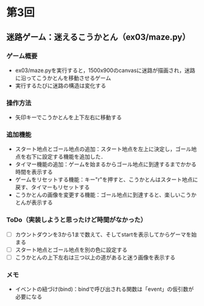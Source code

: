 # 第3回
## 迷路ゲーム：迷えるこうかとん（ex03/maze.py）
### ゲーム概要
- ex03/maze.pyを実行すると，1500x900のcanvasに迷路が描画され，迷路に沿ってこうかとんを移動させるゲーム
- 実行するたびに迷路の構造は変化する
### 操作方法
- 矢印キーでこうかとんを上下左右に移動する
### 追加機能
- スタート地点とゴール地点の追加：スタート地点を左上に決定し，ゴール地点を右下に設定する機能を追加した．
- タイマー機能の追加：ゲームを始まるからゴール地点に到達するまでかかる時間を表示する
- ゲームをリセットする機能：キー"r"を押すと、こうかとんはスタート地点に戻す、タイマーもリセットする
- こうかとんの画像を変更する機能：ゴール地点に到達すると、楽しいこうかとんが表示する
### ToDo（実装しようと思ったけど時間がなかった）
- [ ] カウントダウンを3から1まで数えて、そしてstartを表示してからゲーマを始まる
- [ ] スタート地点とゴール地点を別の色に設定する
- [ ] こうかとんの上下左右は三つ以上の道があると迷う画像を表示する
### メモ
- イベントの紐づけ(bind)：bindで呼び出される関数は「event」の仮引数が必要になる
